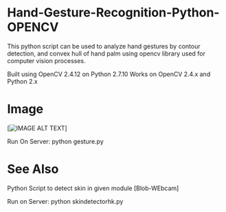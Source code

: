 # Hand-Gesture-Recognition-Python-OPENCV

This python script can be used to analyze hand gestures by contour detection, and convex hull of hand palm using opencv library used for computer vision processes.

Built using OpenCV 2.4.12 on Python 2.7.10 
Works on OpenCV 2.4.x and Python 2.x  

# Image
[![IMAGE ALT TEXT](https://i.ytimg.com/vi/bh9_uOdz-bU/maxresdefault.jpg)]

Run On Server:
python gesture.py

# See Also
Python Script to detect skin in given module [Blob-WEbcam]

Run on Server:
python skindetectorhk.py
